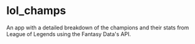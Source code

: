 # lol_champs
An app with a detailed breakdown of the champions and their stats from League of Legends using the Fantasy Data's API.
